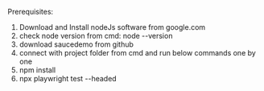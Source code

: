 Prerequisites: 
1. Download and Install nodeJs software from google.com
2. check node version from cmd: node --version
3. download saucedemo from github
4. connect with project folder from cmd and run below commands one by one
5. npm install
6. npx playwright test --headed
